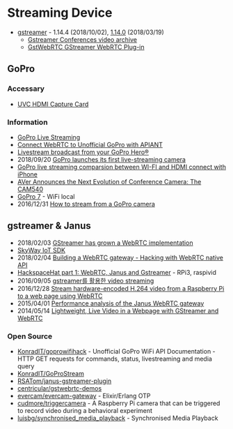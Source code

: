 # Streaming Device

- [gstreamer](https://gstreamer.freedesktop.org/) - 1.14.4 (2018/10/02), [1.14.0](https://gstreamer.freedesktop.org/releases/1.14/) (2018/03/19)
    - [Gstreamer Conferences video archive](https://gstconf.ubicast.tv/)
    - [GstWebRTC GStreamer WebRTC Plug-in](https://www.youtube.com/watch?v=vEI6jV9fuJA)


## GoPro

### Accessary
- [UVC HDMI Capture Card](https://www.febon.net/products/usb20-febon168-uvc-driver-free-hdmi-capture-card)


### Information
- [GoPro Live Streaming](https://community.h7.org/topic/577/gopro-live-streaming)
- [Connect WebRTC to Unofficial GoPro with APIANT](https://apiant.com/connect/WebRTC-to-Unofficial-GoPro)
- [Livestream broadcast from your GoPro Hero®](https://livestream.com/blog/livestream-broadcast-from-gopro-hero)
- 2018/09/20 [GoPro launches its first live-streaming camera](https://www.cnbc.com/2018/09/20/gopros-new-hero7-black-camera-introduces-live-streaming.html)
- [GoPro live streaming comparsion between WI-FI and HDMI connect with iPhone](https://www.youtube.com/watch?v=n490lAEyPzw)
- [AVer Announces the Next Evolution of Conference Camera: The CAM540](https://www.businesswire.com/news/home/20181010005306/en/AVer-Announces-Evolution-Conference-Camera-CAM540)
- [GoPro 7](https://www.diyphotography.net/gopro-hero-7-specs-leak-shows-hdr-and-live-streaming-video/) - WiFi local
- 2016/12/31 [How to stream from a GoPro camera](https://medium.com/@konrad_it/how-to-stream-from-a-gopro-camera-f4a164150797)

## gstreamer & Janus
- 2018/02/03 [GStreamer has grown a WebRTC implementation](https://www.reddit.com/r/linux/comments/7uzeuv/gstreamer_has_grown_a_webrtc_implementation/)
- [SkyWay IoT SDK](https://nttcom.github.io/skyway-iot-sdk/)
- 2018/02/04 [Building a WebRTC gateway - Hacking with WebRTC native API](https://archive.fosdem.org/2018/schedule/event/webrtc_gateway/)
- [HackspaceHat part 1: WebRTC, Janus and Gstreamer](https://planb.nicecupoftea.org/2015/07/28/hackspacehat-part-1-webrtc-janus-and-gstreamer/) - RPi3, raspivid
- 2016/09/05 [gstreamer를 활용한 video streaming](https://www.tigiminsight.com/video_streaming/)
- 2016/12/28 [Stream hardware-encoded H.264 video from a Raspberry Pi to a web page using WebRTC](http://lektiondestages.blogspot.com/2016/12/stream-hardware-encoded-h264-video-from.html)
- 2015/04/01 [Performance analysis of the Janus WebRTC gateway](https://www.researchgate.net/publication/300727546_Performance_analysis_of_the_Janus_WebRTC_gateway)
- 2014/05/14 [Lightweight, Live Video in a Webpage with GStreamer and WebRTC](https://dustinoprea.com/2014/05/21/lightweight-live-video-in-a-webpage-with-gstreamer-and-webrtc/)



### Open Source
- [KonradIT/goprowifihack](https://github.com/KonradIT/goprowifihack) - Unofficial GoPro WiFi API Documentation - HTTP GET requests for commands, status, livestreaming and media query
- [KonradIT/GoProStream](https://github.com/KonradIT/GoProStream)
- [RSATom/janus-gstreamer-plugin](https://github.com/RSATom/janus-gstreamer-plugin)
- [centricular/gstwebrtc-demos](https://github.com/centricular/gstwebrtc-demos)
- [evercam/evercam-gateway](https://gitlab.com/evercam/evercam-gateway) - Elixir/Erlang OTP
- [cudmore/triggercamera](https://github.com/cudmore/triggercamera) - A Raspberry Pi camera that can be triggered to record video during a behavioral experiment
- [luisbg/synchronised_media_playback](https://github.com/luisbg/synchronised_media_playback) - Synchronised Media Playback
